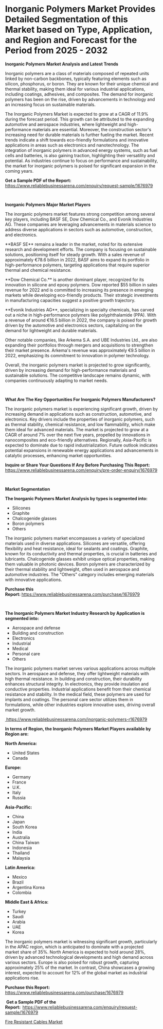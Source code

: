 <p><h1>Inorganic Polymers Market Provides Detailed Segmentation of this Market based on Type, Application, and Region and Forecast for the Period from 2025 - 2032</h1></p><p><strong>Inorganic Polymers Market Analysis and Latest Trends</strong></p>
<p><p>Inorganic polymers are a class of materials composed of repeated units linked by non-carbon backbones, typically featuring elements such as silicon, phosphorus, or boron. They are known for their unique chemical and thermal stability, making them ideal for various industrial applications, including coatings, adhesives, and composites. The demand for inorganic polymers has been on the rise, driven by advancements in technology and an increasing focus on sustainable materials.</p><p>The Inorganic Polymers Market is expected to grow at a CAGR of 11.9% during the forecast period. This growth can be attributed to the expanding automotive and aerospace industries, where lightweight and high-performance materials are essential. Moreover, the construction sector's increasing need for durable materials is further fueling the market. Recent trends indicate a shift towards eco-friendly formulations and innovative applications in areas such as electronics and nanotechnology. The integration of inorganic polymers in advanced energy systems, such as fuel cells and batteries, is also gaining traction, highlighting their versatility and potential. As industries continue to focus on performance and sustainability, the market for inorganic polymers is poised for significant expansion in the coming years.</p></p>
<p><strong>Get a Sample PDF of the Report:&nbsp;</strong> <a href="https://www.reliablebusinessarena.com/enquiry/request-sample/1676979?utm_campaign=2933&utm_medium=2&utm_source=Github&utm_content=ia&utm_term=02042025&utm_id=inorganic-polymers">https://www.reliablebusinessarena.com/enquiry/request-sample/1676979</a></p>
<p>&nbsp;</p>
<p><strong>Inorganic Polymers Major Market Players</strong></p>
<p><p>The inorganic polymers market features strong competition among several key players, including BASF SE, Dow Chemical Co., and Evonik Industries AG. These companies are leveraging advancements in materials science to address diverse applications in sectors such as automotive, construction, and electronics.</p><p>**BASF SE** remains a leader in the market, noted for its extensive research and development efforts. The company is focusing on sustainable solutions, positioning itself for steady growth. With a sales revenue of approximately €78.6 billion in 2022, BASF aims to expand its portfolio in high-performance polymers, targeting applications that require superior thermal and chemical resistance.</p><p>**Dow Chemical Co.** is another dominant player, recognized for its innovation in silicone and epoxy polymers. Dow reported $55 billion in sales revenue for 2022 and is committed to increasing its presence in emerging markets while developing eco-friendly products. Their strategic investments in manufacturing capacities suggest a positive growth trajectory.</p><p>**Evonik Industries AG**, specializing in specialty chemicals, has carved out a niche in high-performance polymers like polyphthalamide (PPA). With a revenue of around €16.5 billion in 2022, the company is poised for growth driven by the automotive and electronics sectors, capitalizing on the demand for lightweight and durable materials.</p><p>Other notable companies, like Arkema S.A. and UBE Industries Ltd., are also expanding their portfolios through mergers and acquisitions to strengthen their market presence. Arkema's revenue was approximately €9.5 billion in 2022, emphasizing its commitment to innovation in polymer technology.</p><p>Overall, the inorganic polymers market is projected to grow significantly, driven by increasing demand for high-performance materials and sustainable solutions. The competitive landscape remains dynamic, with companies continuously adapting to market needs.</p></p>
<p>&nbsp;</p>
<p><strong>What Are The Key Opportunities For Inorganic Polymers Manufacturers?</strong></p>
<p><p>The inorganic polymers market is experiencing significant growth, driven by increasing demand in applications such as construction, automotive, and electronics. Key drivers include the properties of inorganic polymers, such as thermal stability, chemical resistance, and low flammability, which make them ideal for advanced materials. The market is projected to grow at a CAGR of around 7% over the next five years, propelled by innovations in nanocomposites and eco-friendly alternatives. Regionally, Asia-Pacific is expected to dominate due to rapid industrialization. Future outlook indicates potential expansions in renewable energy applications and advancements in catalytic processes, enhancing market opportunities.</p></p>
<p><strong>Inquire or Share Your Questions If Any Before Purchasing This Report:</strong> <a href="https://www.reliablebusinessarena.com/enquiry/pre-order-enquiry/1676979?utm_campaign=2933&utm_medium=2&utm_source=Github&utm_content=ia&utm_term=02042025&utm_id=inorganic-polymers">https://www.reliablebusinessarena.com/enquiry/pre-order-enquiry/1676979</a></p>
<p>&nbsp;</p>
<p><strong>Market Segmentation</strong></p>
<p><strong>The Inorganic Polymers Market Analysis by types is segmented into:</strong></p>
<p><ul><li>Silicones</li><li>Graphite</li><li>Chalcogenide glasses</li><li>Boron polymers</li><li>Others</li></ul></p>
<p><p>The inorganic polymers market encompasses a variety of specialized materials used in diverse applications. Silicones are versatile, offering flexibility and heat resistance, ideal for sealants and coatings. Graphite, known for its conductivity and thermal properties, is crucial in batteries and lubricants. Chalcogenide glasses exhibit unique optical properties, making them valuable in photonic devices. Boron polymers are characterized by their thermal stability and lightweight, often used in aerospace and automotive industries. The "Others" category includes emerging materials with innovative applications.</p></p>
<p><strong>Purchase this Report:&nbsp;</strong><a href="https://www.reliablebusinessarena.com/purchase/1676979?utm_campaign=2933&utm_medium=2&utm_source=Github&utm_content=ia&utm_term=02042025&utm_id=inorganic-polymers">https://www.reliablebusinessarena.com/purchase/1676979</a></p>
<p>&nbsp;</p>
<p><strong>The Inorganic Polymers Market Industry Research by Application is segmented into:</strong></p>
<p><ul><li>Aerospace and defense</li><li>Building and construction</li><li>Electronics</li><li>Industrial</li><li>Medical</li><li>Personal care</li><li>Others</li></ul></p>
<p><p>The inorganic polymers market serves various applications across multiple sectors. In aerospace and defense, they offer lightweight materials with high thermal resistance. In building and construction, their durability enhances structural integrity. In electronics, they provide insulation and conductive properties. Industrial applications benefit from their chemical resistance and stability. In the medical field, these polymers are used for implants and coatings. The personal care sector utilizes them in formulations, while other industries explore innovative uses, driving overall market growth.</p></p>
<p><a href="https://www.reliablebusinessarena.com/inorganic-polymers-r1676979?utm_campaign=2933&utm_medium=2&utm_source=Github&utm_content=ia&utm_term=02042025&utm_id=inorganic-polymers">&nbsp;https://www.reliablebusinessarena.com/inorganic-polymers-r1676979</a></p>
<p><strong>In terms of Region, the Inorganic Polymers Market Players available by Region are:</strong></p>
<p>
    <p> <strong> North America: </strong>
        <ul>
            <li>United States</li>
            <li>Canada</li>
        </ul>
        </p> 
    <p> <strong> Europe: </strong>
        <ul>
            <li>Germany</li>
            <li>France</li>
            <li>U.K.</li>
            <li>Italy</li>
            <li>Russia</li>
        </ul>
        </p> 
    <p> <strong> Asia-Pacific: </strong>
        <ul>
            <li>China</li>
            <li>Japan</li>
            <li>South Korea</li>
            <li>India</li>
            <li>Australia</li>
            <li>China Taiwan</li>
            <li>Indonesia</li>
            <li>Thailand</li>
            <li>Malaysia</li>
        </ul>
        </p> 
    <p> <strong> Latin America: </strong>
        <ul>
            <li>Mexico</li>
            <li>Brazil</li>
            <li>Argentina Korea</li>
            <li>Colombia</li>
        </ul>
        </p> 
    <p> <strong> Middle East & Africa: </strong>
        <ul>
            <li>Turkey</li>
            <li>Saudi</li>
            <li>Arabia</li>
            <li>UAE</li>
            <li>Korea</li>
        </ul>
    </p>
    </p>
<p><p>The inorganic polymers market is witnessing significant growth, particularly in the APAC region, which is anticipated to dominate with a projected market share of 35%. North America is expected to hold around 28%, driven by advanced technological developments and high demand across various sectors. Europe is also poised for robust growth, capturing approximately 25% of the market. In contrast, China showcases a growing interest, expected to account for 12% of the global market as industrial applications rise.</p></p>
<p><strong>Purchase this Report: </strong><a href="https://www.reliablebusinessarena.com/purchase/1676979?utm_campaign=2933&utm_medium=2&utm_source=Github&utm_content=ia&utm_term=02042025&utm_id=inorganic-polymers">https://www.reliablebusinessarena.com/purchase/1676979</a></p>
<p>&nbsp;<strong>Get a Sample PDF of the Report:&nbsp;&nbsp;</strong><a href="https://www.reliablebusinessarena.com/enquiry/request-sample/1676979?utm_campaign=2933&utm_medium=2&utm_source=Github&utm_content=ia&utm_term=02042025&utm_id=inorganic-polymers">https://www.reliablebusinessarena.com/enquiry/request-sample/1676979</a></p>
<p><strong></strong></p>
<p><p><a href="https://github.com/guinoopandam/Market-Research-Report-List-1/blob/main/fire-resistant-cables-market.md?utm_campaign=2933&utm_medium=2&utm_source=Github&utm_content=ia&utm_term=02042025&utm_id=inorganic-polymers">Fire Resistant Cables Market</a></p></p>